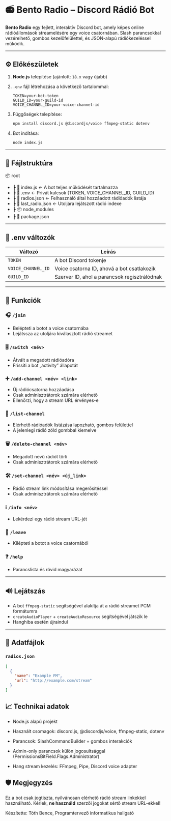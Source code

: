 # 📻 Bento Radio – Discord Rádió Bot

**Bento Radio** egy fejlett, interaktív Discord bot, amely képes online rádióállomások streamelésére egy voice csatornában. Slash parancsokkal vezérelhető, gombos kezelőfelülettel, és JSON-alapú rádiókezeléssel működik.

---

## ⚙️ Előkészületek

1. **Node.js** telepítése (ajánlott: `18.x` vagy újabb)
2. `.env` fájl létrehozása a következő tartalommal:

    ```env
    TOKEN=your-bot-token
    GUILD_ID=your-guild-id
    VOICE_CHANNEL_ID=your-voice-channel-id
    ```

3. Függőségek telepítése:

    ```bash
    npm install discord.js @discordjs/voice ffmpeg-static dotenv
    ```

4. Bot indítása:

    ```bash
    node index.js
    ```

---

## 📁 Fájlstruktúra

📦 root
- ┣ 📄 index.js <- A bot teljes működését tartalmazza
- ┣ 📄 .env <- Privát kulcsok (TOKEN, VOICE_CHANNEL_ID, GUILD_ID)
- ┣ 📄 radios.json <- Felhasználó által hozzáadott rádióadók listája
- ┣ 📄 last_radio.json <- Utoljára lejátszott rádió indexe
- ┣ 📦 node_modules
- ┣ 📄 package.json


---

## 🔑 .env változók

| Változó | Leírás |
|--------|--------|
| `TOKEN` | A bot Discord tokenje |
| `VOICE_CHANNEL_ID` | Voice csatorna ID, ahová a bot csatlakozik |
| `GUILD_ID` | Szerver ID, ahol a parancsok regisztrálódnak |

---

## 🧠 Funkciók

### 🎧 `/join`
- Belépteti a botot a voice csatornába
- Lejátssza az utoljára kiválasztott rádió streamet

### 🎚️ `/switch <név>`
- Átvált a megadott rádióadóra
- Frissíti a bot „activity” állapotát

### ➕ `/add-channel <név> <link>`
- Új rádiócsatorna hozzáadása
- Csak adminisztrátorok számára elérhető
- Ellenőrzi, hogy a stream URL érvényes-e

### 🧾 `/list-channel`
- Elérhető rádióadók listázása lapozható, gombos felülettel
- A jelenlegi rádió zöld gombbal kiemelve

### 🗑️ `/delete-channel <név>`
- Megadott nevű rádiót törli
- Csak adminisztrátorok számára elérhető

### 🛠️ `/set-channel <név> <új_link>`
- Rádió stream link módosítása megerősítéssel
- Csak adminisztrátorok számára elérhető

### ℹ️ `/info <név>`
- Lekérdezi egy rádió stream URL-jét

### 🛑 `/leave`
- Kilépteti a botot a voice csatornából

### ❓ `/help`
- Parancslista és rövid magyarázat

---

## 🔊 Lejátszás

- A bot `ffmpeg-static` segítségével alakítja át a rádió streamet PCM formátumra
- `createAudioPlayer` + `createAudioResource` segítségével játszik le
- Hanghiba esetén újraindul

---

## 💾 Adatfájlok

### `radios.json`
```json
[
  {
    "name": "Example FM",
    "url": "http://example.com/stream"
  }
]
```
## 📈 Technikai adatok

- Node.js alapú projekt

- Használt csomagok: discord.js, @discordjs/voice, ffmpeg-static, dotenv

- Parancsok: SlashCommandBuilder + gombos interakciók

- Admin-only parancsok külön jogosultsággal (PermissionsBitField.Flags.Administrator)

- Hang stream kezelés: FFmpeg, Pipe, Discord voice adapter

## 🛡️ Megjegyzés
Ez a bot csak jogtiszta, nyilvánosan elérhető rádió stream linkekkel használható. Kérlek, **ne használd** szerzői jogokat sértő stream URL-ekkel!

Készítette: Tóth Bence, Programtervező informatikus hallgató

